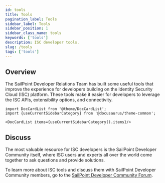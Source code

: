 ```yaml
---
id: tools
title: Tools
pagination_label: Tools
sidebar_label: Tools
sidebar_position: 1
sidebar_class_name: tools
keywords: ['tools']
description: ISC developer tools.
slug: /tools
tags: ['tools']
---
```


## Overview

The SailPoint Developer Relations Team has built some useful tools that improve the experience for developers building on the Identity Security Cloud (ISC) platform. These tools make it easier for developers to leverage the ISC APIs, extensibility options, and connectivity.

```mdx-code-block
import DocCardList from '@theme/DocCardList';
import {useCurrentSidebarCategory} from '@docusaurus/theme-common';

<DocCardList items={useCurrentSidebarCategory().items}/>
```

## Discuss

The most valuable resource for ISC developers is the SailPoint Developer Community itself, where ISC users and experts all over the world come together to ask questions and provide solutions.

To learn more about ISC tools and discuss them with SailPoint Developer Community members, go to the [SailPoint Developer Community Forum](https://platform.sailpoint.com).
